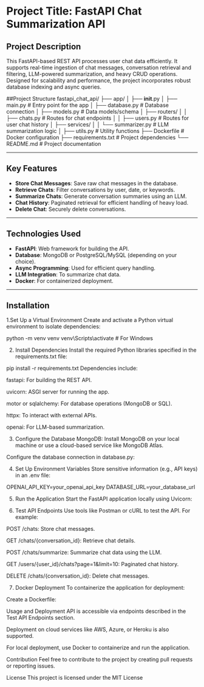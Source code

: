 # Project Title: FastAPI Chat Summarization API

## Project Description
This FastAPI-based REST API processes user chat data efficiently. It supports real-time ingestion of chat messages, conversation retrieval and filtering, LLM-powered summarization, and heavy CRUD operations. Designed for scalability and performance, the project incorporates robust database indexing and async queries.

##Project Structure
fastapi_chat_api/
├── app/
│   ├── __init__.py
│   ├── main.py  # Entry point for the app
│   ├── database.py  # Database connection
│   ├── models.py  # Data models/schema
│   ├── routers/
│   │   ├── chats.py  # Routes for chat endpoints
│   │   ├── users.py  # Routes for user chat history
│   ├── services/
│   │   └── summarizer.py  # LLM summarization logic
│   ├── utils.py  # Utility functions
├── Dockerfile  # Docker configuration
├── requirements.txt  # Project dependencies
└── README.md  # Project documentation

---

## Key Features
- **Store Chat Messages**: Save raw chat messages in the database.
- **Retrieve Chats**: Filter conversations by user, date, or keywords.
- **Summarize Chats**: Generate conversation summaries using an LLM.
- **Chat History**: Paginated retrieval for efficient handling of heavy load.
- **Delete Chat**: Securely delete conversations.

---

## Technologies Used
- **FastAPI**: Web framework for building the API.
- **Database**: MongoDB or PostgreSQL/MySQL (depending on your choice).
- **Async Programming**: Used for efficient query handling.
- **LLM Integration**: To summarize chat data.
- **Docker**: For containerized deployment.

---

## Installation
1.Set Up a Virtual Environment
Create and activate a Python virtual environment to isolate dependencies:


python -m venv venv
venv\Scripts\activate  # For Windows

2. Install Dependencies
Install the required Python libraries specified in the requirements.txt file:

pip install -r requirements.txt
Dependencies include:

fastapi: For building the REST API.

uvicorn: ASGI server for running the app.

motor or sqlalchemy: For database operations (MongoDB or SQL).

httpx: To interact with external APIs.

openai: For LLM-based summarization.

3. Configure the Database
MongoDB:
Install MongoDB on your local machine or use a cloud-based service like MongoDB Atlas.

Configure the database connection in database.py:


4. Set Up Environment Variables
Store sensitive information (e.g., API keys) in an .env file:

OPENAI_API_KEY=your_openai_api_key
DATABASE_URL=your_database_url

5. Run the Application
Start the FastAPI application locally using Uvicorn:


6. Test API Endpoints
Use tools like Postman or cURL to test the API. For example:

POST /chats: Store chat messages.

GET /chats/{conversation_id}: Retrieve chat details.

POST /chats/summarize: Summarize chat data using the LLM.

GET /users/{user_id}/chats?page=1&limit=10: Paginated chat history.

DELETE /chats/{conversation_id}: Delete chat messages.

7. Docker Deployment
To containerize the application for deployment:

Create a Dockerfile:

Usage and Deployment
API is accessible via endpoints described in the Test API Endpoints section.

Deployment on cloud services like AWS, Azure, or Heroku is also supported.

For local deployment, use Docker to containerize and run the application.

Contribution
Feel free to contribute to the project by creating pull requests or reporting issues.

License
This project is licensed under the MIT License

